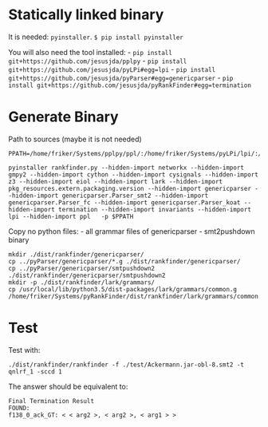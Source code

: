 Statically linked binary
========================

It is needed: `pyinstaller`.
`$ pip install pyinstaller`

You will also need the tool installed:
    - `pip install git+https://github.com/jesusjda/pplpy`
    - `pip install git+https://github.com/jesusjda/pyLPi#egg=lpi`
    - `pip install git+https://github.com/jesusjda/pyParser#egg=genericparser`
    - `pip install git+https://github.com/jesusjda/pyRankFinder#egg=termination`

Generate Binary
===============

Path to sources (maybe it is not needed)
```
PPATH=/home/friker/Systems/pplpy/ppl/:/home/friker/Systems/pyLPi/lpi/:/home/friker/Systems/pyParser/genericparser/:/home/friker/Systems/pyRankFinder/partialevaluation/:/home/friker/Systems/pyRankFinder/invariants/:/home/friker/Systems/pyRankFinder/termination/
```


```
pyinstaller rankfinder.py --hidden-import networkx --hidden-import gmpy2 --hidden-import cython --hidden-import cysignals --hidden-import z3 --hidden-import eiol --hidden-import lark --hidden-import pkg_resources.extern.packaging.version --hidden-import genericparser --hidden-import genericparser.Parser_smt2 --hidden-import genericparser.Parser_fc --hidden-import genericparser.Parser_koat --hidden-import termination --hidden-import invariants --hidden-import lpi --hidden-import ppl   -p $PPATH
```

Copy no python files:
     - all grammar files of genericparser
     - smt2pushdown binary
```
mkdir ./dist/rankfinder/genericparser/
cp ../pyParser/genericparser/*.g ./dist/rankfinder/genericparser/
cp ../pyParser/genericparser/smtpushdown2 ./dist/rankfinder/genericparser/smtpushdown2
mkdir -p ./dist/rankfinder/lark/grammars/
cp /usr/local/lib/python3.5/dist-packages/lark/grammars/common.g /home/friker/Systems/pyRankFinder/dist/rankfinder/lark/grammars/common.g
```

Test
====

Test with:
```
./dist/rankfinder/rankfinder -f ./test/Ackermann.jar-obl-8.smt2 -t qnlrf_1 -sccd 1
```
The answer should be equivalent to:
```
Final Termination Result
FOUND:
f138_0_ack_GT: < < arg2 >, < arg2 >, < arg1 > >
```
